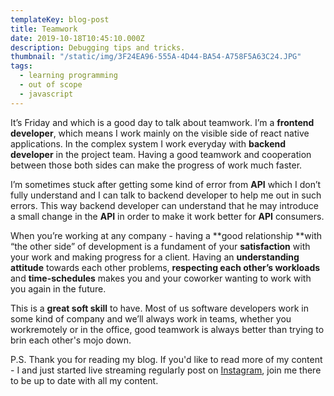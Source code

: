 ```yaml
---
templateKey: blog-post
title: Teamwork
date: 2019-10-18T10:45:10.000Z
description: Debugging tips and tricks.
thumbnail: "/static/img/3F24EA96-555A-4D44-BA54-A758F5A63C24.JPG"
tags:
  - learning programming
  - out of scope
  - javascript
---
```


It’s Friday and which is a good day to talk about teamwork.
I’m a **frontend developer**, which means I work mainly on the visible side of react native applications.
In the complex system I work everyday with **backend developer** in the project team. Having a good teamwork and cooperation between those both sides can make the progress of work much faster.

I’m sometimes stuck after getting some kind of error from **API** which I don’t fully understand and I can talk to backend developer to help me out in such errors. This way backend developer can understand that he may introduce a small change in the **API** in order to make it work better for **API** consumers.

When you’re working at any company - having a **good relationship **with “the other side” of development is a fundament of your **satisfaction** with your work and making progress for a client. Having an **understanding attitude** towards each other problems, **respecting each other’s workloads** and **time-schedules** makes you and your coworker wanting to work with you again in the future.

This is a **great soft skill** to have.
Most of us software developers work in some kind of company and we’ll always work in teams, whether you workremotely or in the office, good teamwork is always better than trying to brin each other's mojo down.


P.S. Thank you for reading my blog. If you'd like to read more of my content - I and just started live streaming regularly post on [Instagram](https://www.instagram.com/selfmadedeveloper/), join me there to be up to date with all my content.
